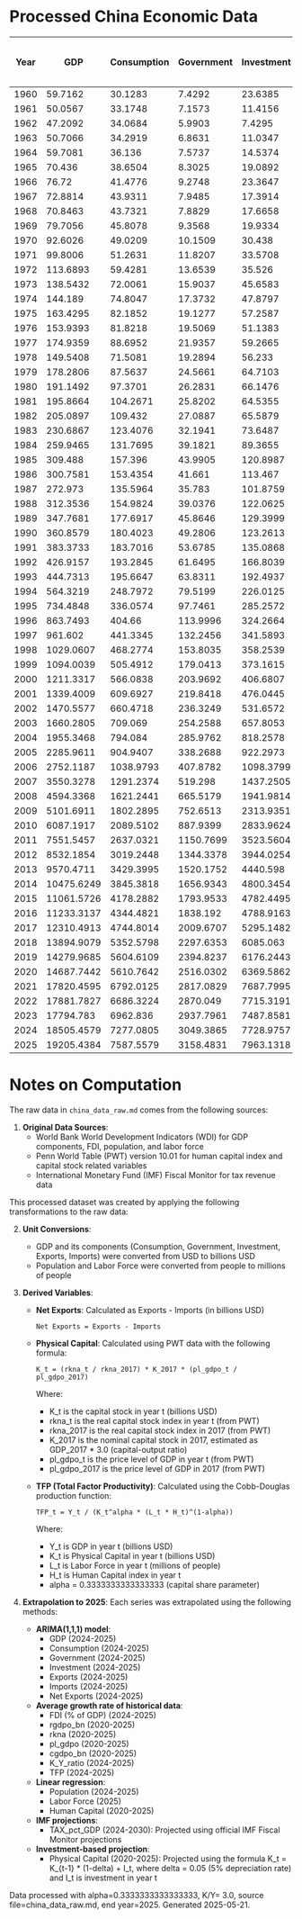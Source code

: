 # Processed China Economic Data

| Year | GDP | Consumption | Government | Investment | Exports | Imports | Net Exports | Tax Revenue (bn USD) | Openness Ratio | Saving (bn USD) | Private Saving (bn USD) | Public Saving (bn USD) | Saving Rate | Population | Labor Force | Physical Capital | TFP | FDI (% of GDP) | Tax Revenue (% of GDP) | Human Capital |
|---|---|---|---|---|---|---|---|---|---|---|---|---|---|---|---|---|---|---|---|---|
| 1960 | 59.7162 | 30.1283 | 7.4292 | 23.6385 | 1.8831 | 1.8906 | -0.0075 | nan | 0.0632 | 22.1588 | nan | nan | 0.3711 | 667.07 | nan | 84.37 | nan | nan | nan | 1.23 |
| 1961 | 50.0567 | 33.1748 | 7.1573 | 11.4156 | 1.5056 | 1.4081 | 0.0975 | nan | 0.0582 | 9.7246 | nan | nan | 0.1943 | 660.33 | nan | 84.37 | nan | nan | nan | 1.25 |
| 1962 | 47.2092 | 34.0684 | 5.9903 | 7.4295 | 1.5054 | 1.1277 | 0.3777 | nan | 0.0558 | 7.1504 | nan | nan | 0.1515 | 665.77 | nan | 75 | nan | nan | nan | 1.28 |
| 1963 | 50.7066 | 34.2919 | 6.8631 | 11.0347 | 1.6663 | 1.2107 | 0.4557 | nan | 0.0567 | 9.5517 | nan | nan | 0.1884 | 682.34 | nan | 65.62 | nan | nan | nan | 1.3 |
| 1964 | 59.7081 | 36.136 | 7.5737 | 14.5374 | 1.9389 | 1.4811 | 0.4578 | nan | 0.0573 | 15.9984 | nan | nan | 0.2679 | 698.36 | nan | 75 | nan | nan | nan | 1.32 |
| 1965 | 70.436 | 38.6504 | 8.3025 | 19.0892 | 2.2466 | 1.9164 | 0.3302 | nan | 0.0591 | 23.4831 | nan | nan | 0.3334 | 715.18 | nan | 75 | nan | nan | nan | 1.35 |
| 1966 | 76.72 | 41.4776 | 9.2748 | 23.3647 | 2.3706 | 2.1853 | 0.1853 | nan | 0.0594 | 25.9675 | nan | nan | 0.3385 | 735.4 | nan | 84.37 | nan | nan | nan | 1.37 |
| 1967 | 72.8814 | 43.9311 | 7.9485 | 17.3914 | 2.1559 | 1.9199 | 0.236 | nan | 0.0559 | 21.0018 | nan | nan | 0.2882 | 754.55 | nan | 75 | nan | nan | nan | 1.39 |
| 1968 | 70.8463 | 43.7321 | 7.8829 | 17.6658 | 2.1147 | 1.8452 | 0.2695 | nan | 0.0559 | 19.2313 | nan | nan | 0.2715 | 774.51 | nan | 75 | nan | nan | nan | 1.41 |
| 1969 | 79.7056 | 45.8078 | 9.3568 | 19.9334 | 2.2144 | 1.7312 | 0.4832 | nan | 0.0495 | 24.541 | nan | nan | 0.3079 | 796.02 | nan | 75 | nan | nan | nan | 1.43 |
| 1970 | 92.6026 | 49.0209 | 10.1509 | 30.438 | 2.2742 | 2.2016 | 0.0727 | nan | 0.0483 | 33.4309 | nan | nan | 0.361 | 818.32 | nan | 75 | nan | nan | nan | 1.45 |
| 1971 | 99.8006 | 51.2631 | 11.8207 | 33.5708 | 2.7104 | 2.2331 | 0.4773 | nan | 0.0495 | 36.7168 | nan | nan | 0.3679 | 841.11 | nan | 75 | nan | nan | nan | 1.48 |
| 1972 | 113.6893 | 59.4281 | 13.6539 | 35.526 | 3.5372 | 2.9165 | 0.6208 | nan | 0.0568 | 40.6073 | nan | nan | 0.3572 | 862.03 | nan | 93.75 | nan | nan | nan | 1.51 |
| 1973 | 138.5432 | 72.0061 | 15.9037 | 45.6583 | 5.9593 | 5.2578 | 0.7015 | nan | 0.081 | 50.6334 | nan | nan | 0.3655 | 881.94 | nan | 103.12 | nan | nan | nan | 1.53 |
| 1974 | 144.189 | 74.8047 | 17.3732 | 47.8797 | 7.2131 | 7.7162 | -0.5031 | nan | 0.1035 | 52.011 | nan | nan | 0.3607 | 900.35 | nan | 103.12 | nan | nan | nan | 1.56 |
| 1975 | 163.4295 | 82.1852 | 19.1277 | 57.2587 | 7.9746 | 8.355 | -0.3805 | nan | 0.0999 | 62.1165 | nan | nan | 0.3801 | 916.39 | nan | 112.5 | nan | nan | nan | 1.59 |
| 1976 | 153.9393 | 81.8218 | 19.5069 | 51.1383 | 7.4406 | 7.3498 | 0.0908 | nan | 0.0961 | 52.6106 | nan | nan | 0.3418 | 930.68 | nan | 225 | nan | nan | nan | 1.62 |
| 1977 | 174.9359 | 88.6952 | 21.9357 | 59.2665 | 8.2711 | 8.0604 | 0.2107 | nan | 0.0934 | 64.305 | nan | nan | 0.3676 | 943.46 | nan | 225 | nan | nan | nan | 1.65 |
| 1978 | 149.5408 | 71.5081 | 19.2894 | 56.233 | 10.8011 | 12.2617 | -1.4606 | nan | 0.1542 | 58.7433 | nan | nan | 0.3928 | 956.16 | nan | 262.5 | nan | nan | nan | 1.68 |
| 1979 | 178.2806 | 87.5637 | 24.5661 | 64.7103 | 13.9626 | 15.5353 | -1.5726 | nan | 0.1655 | 66.1509 | nan | nan | 0.371 | 969 | nan | 299.99 | nan | 0 | nan | 1.71 |
| 1980 | 191.1492 | 97.3701 | 26.2831 | 66.1476 | 19.4057 | 21.8427 | -2.437 | nan | 0.2158 | 67.496 | nan | nan | 0.3531 | 981.24 | nan | 337.49 | nan | 0.03 | nan | 1.74 |
| 1981 | 195.8664 | 104.2671 | 25.8202 | 64.5355 | 24.37 | 22.2198 | 2.1502 | nan | 0.2379 | 65.7791 | nan | nan | 0.3358 | 993.88 | nan | 318.74 | nan | 0.14 | nan | 1.76 |
| 1982 | 205.0897 | 109.432 | 27.0887 | 65.5879 | 22.6001 | 17.7881 | 4.812 | nan | 0.1969 | 68.569 | nan | nan | 0.3343 | 1008.63 | nan | 421.87 | nan | 0.21 | nan | 1.78 |
| 1983 | 230.6867 | 123.4076 | 32.1941 | 73.6487 | 21.9563 | 19.3853 | 2.571 | nan | 0.1792 | 75.0851 | nan | nan | 0.3255 | 1023.31 | nan | 421.87 | nan | 0.28 | nan | 1.8 |
| 1984 | 259.9465 | 131.7695 | 39.1821 | 89.3655 | 24.7643 | 24.7103 | 0.054 | nan | 0.1903 | 88.9949 | nan | nan | 0.3424 | 1036.83 | nan | 393.74 | nan | 0.48 | nan | 1.83 |
| 1985 | 309.488 | 157.396 | 43.9905 | 120.8987 | 25.8014 | 38.3024 | -12.501 | nan | 0.2071 | 108.1015 | nan | nan | 0.3493 | 1051.04 | nan | 337.49 | nan | 0.54 | nan | 1.85 |
| 1986 | 300.7581 | 153.4354 | 41.661 | 113.467 | 26.2026 | 33.5926 | -7.39 | nan | 0.1988 | 105.6618 | nan | nan | 0.3513 | 1066.79 | nan | 412.49 | nan | 0.62 | nan | 1.87 |
| 1987 | 272.973 | 135.5964 | 35.783 | 101.8759 | 34.0729 | 33.7819 | 0.291 | nan | 0.2486 | 101.5935 | nan | nan | 0.3722 | 1084.04 | nan | 449.99 | nan | 0.85 | nan | 1.89 |
| 1988 | 312.3536 | 154.9824 | 39.0376 | 122.0625 | 44.9237 | 48.9847 | -4.061 | nan | 0.3006 | 118.3337 | nan | nan | 0.3788 | 1101.63 | nan | 656.24 | nan | 1.02 | nan | 1.91 |
| 1989 | 347.7681 | 177.6917 | 45.8646 | 129.3999 | 41.1908 | 46.1188 | -4.928 | nan | 0.2511 | 124.2118 | nan | nan | 0.3572 | 1118.65 | nan | 703.11 | nan | 0.98 | nan | 1.93 |
| 1990 | 360.8579 | 180.4023 | 49.2806 | 123.2613 | 49.1298 | 38.4618 | 10.668 | nan | 0.2427 | 131.175 | nan | nan | 0.3635 | 1135.18 | 639.91 | 609.36 | 0.366 | 0.97 | nan | 1.96 |
| 1991 | 383.3733 | 183.7016 | 53.6785 | 135.0868 | 55.5427 | 43.9417 | 11.601 | 59.4097 | 0.2595 | 145.9932 | 140.2621 | 5.7311 | 0.3808 | 1150.78 | 646.25 | 609.36 | 0.3824 | 1.14 | 15.5 | 1.99 |
| 1992 | 426.9157 | 193.2845 | 61.6495 | 166.8039 | 66.8474 | 61.8494 | 4.998 | 57.3462 | 0.3015 | 171.9818 | 176.2851 | -4.3033 | 0.4028 | 1164.97 | 652.55 | 843.74 | 0.3746 | 2.61 | 13.43 | 2.03 |
| 1993 | 444.7313 | 195.6647 | 63.8311 | 192.4937 | 74.2803 | 86.0723 | -11.792 | 55.784 | 0.3606 | 185.2355 | 193.2826 | -8.0471 | 0.4165 | 1178.44 | 658.33 | 1115.61 | 0.35 | 6.19 | 12.54 | 2.06 |
| 1994 | 564.3219 | 248.7972 | 79.5199 | 226.0125 | 104.6074 | 97.2504 | 7.357 | 60.3324 | 0.3577 | 236.0047 | 255.1922 | -19.1875 | 0.4182 | 1191.84 | 664.57 | 1049.98 | 0.4446 | 5.99 | 10.69 | 2.1 |
| 1995 | 734.4848 | 336.0574 | 97.7461 | 285.2572 | 131.8588 | 119.9008 | 11.958 | 74.4209 | 0.3428 | 300.6814 | 324.0066 | -23.3252 | 0.4094 | 1204.86 | 671.24 | 1274.98 | 0.5321 | 4.88 | 10.13 | 2.14 |
| 1996 | 863.7493 | 404.66 | 113.9996 | 324.2664 | 154.8119 | 137.2619 | 17.55 | 88.585 | 0.3381 | 345.0897 | 370.5043 | -25.4146 | 0.3995 | 1217.55 | 678.36 | 1603.1 | 0.5703 | 4.65 | 10.26 | 2.17 |
| 1997 | 961.602 | 441.3345 | 132.2456 | 341.5893 | 187.447 | 144.6238 | 42.8232 | 103.6809 | 0.3453 | 388.0218 | 416.5865 | -28.5647 | 0.4035 | 1230.08 | 686.47 | 1874.97 | 0.5906 | 4.73 | 10.78 | 2.21 |
| 1998 | 1029.0607 | 468.2774 | 153.8035 | 358.2539 | 188.7504 | 144.9137 | 43.8367 | 118.5462 | 0.3242 | 406.9798 | 442.2371 | -35.2573 | 0.3955 | 1241.93 | 694 | 2362.46 | 0.5758 | 4.44 | 11.52 | 2.24 |
| 1999 | 1094.0039 | 505.4912 | 179.0413 | 373.1615 | 198.6994 | 168.0584 | 30.641 | 137.349 | 0.3352 | 409.4713 | 451.1637 | -41.6923 | 0.3743 | 1252.73 | 700.42 | 2559.33 | 0.5854 | 3.75 | 12.55 | 2.28 |
| 2000 | 1211.3317 | 566.0838 | 203.9692 | 406.6807 | 253.0921 | 224.3062 | 28.7859 | 160.615 | 0.3941 | 441.2786 | 484.6328 | -43.3542 | 0.3643 | 1262.64 | 706.84 | 2887.45 | 0.6135 | 3.48 | 13.26 | 2.31 |
| 2001 | 1339.4009 | 609.6927 | 219.8418 | 476.0445 | 272.06 | 243.9738 | 28.0862 | 196.2131 | 0.3853 | 509.8664 | 533.495 | -23.6286 | 0.3807 | 1271.85 | 715.93 | 3299.94 | 0.6396 | 3.51 | 14.65 | 2.33 |
| 2002 | 1470.5577 | 660.4718 | 236.3249 | 531.6572 | 333.0023 | 295.6196 | 37.3827 | 225.9202 | 0.4275 | 573.761 | 584.1656 | -10.4047 | 0.3902 | 1280.4 | 725.94 | 3712.44 | 0.6652 | 3.61 | 15.36 | 2.35 |
| 2003 | 1660.2805 | 709.069 | 254.2588 | 657.8053 | 447.9583 | 412.1371 | 35.8211 | 259.1317 | 0.518 | 696.9527 | 692.0798 | 4.8729 | 0.4198 | 1288.4 | 735.68 | 4312.43 | 0.7061 | 3.49 | 15.61 | 2.36 |
| 2004 | 1955.3468 | 794.084 | 285.9762 | 818.2578 | 607.3569 | 556.1826 | 51.1744 | 315.1119 | 0.5951 | 875.2866 | 846.1509 | 29.1357 | 0.4476 | 1296.08 | 744.94 | 5174.91 | 0.7717 | 3.48 | 16.12 | 2.38 |
| 2005 | 2285.9611 | 904.9407 | 338.2688 | 922.2973 | 773.339 | 648.7122 | 124.6268 | 379.6529 | 0.6221 | 1042.7517 | 1001.3676 | 41.3841 | 0.4562 | 1303.72 | 754.47 | 6093.65 | 0.8424 | 4.55 | 16.61 | 2.4 |
| 2006 | 2752.1187 | 1038.9793 | 407.8782 | 1098.3799 | 991.7314 | 782.8125 | 208.9189 | 465.9343 | 0.6448 | 1305.2612 | 1247.205 | 58.0562 | 0.4743 | 1311.02 | 761.95 | 7612.37 | 0.9356 | 4.51 | 16.93 | 2.4 |
| 2007 | 3550.3278 | 1291.2374 | 519.298 | 1437.2505 | 1258.0568 | 950.0208 | 308.036 | 636.3903 | 0.6219 | 1739.7924 | 1622.7001 | 117.0923 | 0.49 | 1317.88 | 766.49 | 10209.2 | 1.0871 | 4.4 | 17.92 | 2.41 |
| 2008 | 4594.3368 | 1621.2441 | 665.5179 | 1941.9814 | 1497.8688 | 1149.0362 | 348.8325 | 1016.8549 | 0.5761 | 2307.5748 | 1956.2378 | 351.337 | 0.5023 | 1324.65 | 769.78 | 13874.76 | 1.2629 | 3.73 | 22.13 | 2.42 |
| 2009 | 5101.6911 | 1802.2895 | 752.6513 | 2313.9351 | 1262.6642 | 1042.5338 | 220.1304 | 1198.9501 | 0.4518 | 2546.7503 | 2100.4515 | 446.2988 | 0.4992 | 1331.26 | 772.14 | 16143.47 | 1.3269 | 2.57 | 23.5 | 2.43 |
| 2010 | 6087.1917 | 2089.5102 | 887.9399 | 2833.9624 | 1654.8233 | 1432.4224 | 222.4009 | 1479.7182 | 0.5072 | 3109.7416 | 2517.9633 | 591.7783 | 0.5109 | 1337.7 | 773.87 | 19349.67 | 1.4842 | 4 | 24.31 | 2.44 |
| 2011 | 7551.5457 | 2637.0321 | 1150.7699 | 3523.5604 | 2006.309 | 1825.4136 | 180.8953 | 2005.0027 | 0.5074 | 3763.7437 | 2909.5109 | 854.2329 | 0.4984 | 1345.04 | 778.28 | 25312.07 | 1.6591 | 3.71 | 26.55 | 2.48 |
| 2012 | 8532.1854 | 3019.2448 | 1344.3378 | 3944.0254 | 2175.0693 | 1943.2052 | 231.864 | 2337.5711 | 0.4827 | 4168.6028 | 3175.3695 | 993.2333 | 0.4886 | 1354.19 | 779.02 | 29736.99 | 1.7612 | 2.83 | 27.4 | 2.51 |
| 2013 | 9570.4711 | 3429.3995 | 1520.1752 | 4440.598 | 2354.2645 | 2119.3924 | 234.8721 | 2610.9064 | 0.4674 | 4620.8965 | 3530.1653 | 1090.7312 | 0.4828 | 1363.24 | 779.25 | 36336.88 | 1.8281 | 3.04 | 27.28 | 2.55 |
| 2014 | 10475.6249 | 3845.3818 | 1656.9343 | 4800.3454 | 2462.8258 | 2241.2762 | 221.5496 | 2905.9436 | 0.4491 | 4973.3089 | 3724.2996 | 1249.0093 | 0.4748 | 1371.86 | 780.37 | 42749.27 | 1.8839 | 2.56 | 27.74 | 2.57 |
| 2015 | 11061.5726 | 4178.2882 | 1793.9533 | 4782.4495 | 2362.0971 | 2003.2607 | 358.8364 | 3153.8381 | 0.3946 | 5089.3311 | 3729.4463 | 1359.8848 | 0.4601 | 1379.86 | 781.08 | 47464.81 | 1.9051 | 2.19 | 28.51 | 2.6 |
| 2016 | 11233.3137 | 4344.4821 | 1838.192 | 4788.9163 | 2199.9749 | 1944.4905 | 255.4843 | 3186.4016 | 0.3689 | 5050.6397 | 3702.43 | 1348.2096 | 0.4496 | 1387.79 | 780.93 | 51749.11 | 1.8704 | 1.56 | 28.37 | 2.62 |
| 2017 | 12310.4913 | 4744.8014 | 2009.6707 | 5295.1482 | 2424.2161 | 2208.5189 | 215.6971 | 3530.0743 | 0.3763 | 5556.0192 | 4035.6156 | 1520.4036 | 0.4513 | 1396.21 | 779.17 | 59061.49 | 1.9495 | 1.35 | 28.68 | 2.65 |
| 2018 | 13894.9079 | 5352.5798 | 2297.6353 | 6085.063 | 2655.6092 | 2564.1219 | 91.4873 | 3951.7717 | 0.3757 | 6244.6927 | 4590.5564 | 1654.1363 | 0.4494 | 1402.76 | 776.87 | 72551.88 | 2.0483 | 1.69 | 28.44 | 2.67 |
| 2019 | 14279.9685 | 5604.6109 | 2394.8237 | 6176.2443 | 2628.9411 | 2496.1533 | 132.7878 | 3941.9158 | 0.3589 | 6280.5339 | 4733.4418 | 1547.0921 | 0.4398 | 1407.74 | 775.93 | 78542.4 | 2.0366 | 1.31 | 27.6 | 2.7 |
| 2020 | 14687.7442 | 5610.7642 | 2516.0302 | 6369.5862 | 2729.8846 | 2374.7375 | 355.1471 | 3712.3458 | 0.3475 | 6560.9498 | 5364.6342 | 1196.3157 | 0.4467 | 1411.1 | 763.83 | 80895.99 | 2.0721 | 1.72 | 25.28 | 2.7469 |
| 2021 | 17820.4595 | 6792.0125 | 2817.0829 | 7687.7995 | 3554.1078 | 3093.2784 | 460.8294 | 4634.9597 | 0.373 | 8211.3641 | 6393.4873 | 1817.8768 | 0.4608 | 1412.36 | 781.19 | 83510.95 | 2.4355 | 1.93 | 26.01 | 2.7724 |
| 2022 | 17881.7827 | 6686.3224 | 2870.049 | 7715.3191 | 3717.8878 | 3140.0409 | 577.847 | 4528.119 | 0.3835 | 8325.4114 | 6667.3413 | 1658.07 | 0.4656 | 1412.17 | 770.11 | 86397.08 | 2.4247 | 1.06 | 25.32 | 2.7978 |
| 2023 | 17794.783 | 6962.836 | 2937.7961 | 7487.8581 | 3513.2369 | 3127.2016 | 386.0353 | 4631.2119 | 0.3732 | 7894.1509 | 6200.7352 | 1693.4158 | 0.4436 | 1410.71 | 774.61 | 89565.08 | 2.3606 | 0.24 | 26.03 | 2.8233 |
| 2024 | 18505.4579 | 7277.0805 | 3049.3865 | 7728.9757 | 3497.136 | 3211.8473 | 285.2887 | 4738.1853 | 0.3625 | 8178.9909 | 6490.1921 | 1688.7988 | 0.442 | 1521.25 | 773.13 | 93026.58 | 2.4743 | 0.1518 | 25.6 | 2.8487 |
| 2025 | 19205.4384 | 7587.5579 | 3158.4831 | 7963.1318 | 3499.9253 | 3155.3294 | 344.5959 | 4816.5697 | 0.3465 | 8459.3974 | 6801.3108 | 1658.0866 | 0.4405 | 1533.93 | 813.85 | 96794.18 | 2.5935 | 0.096 | 25.08 | 2.8742 |


# Notes on Computation

The raw data in `china_data_raw.md` comes from the following sources:

1. **Original Data Sources**:
   - World Bank World Development Indicators (WDI) for GDP components, FDI, population, and labor force
   - Penn World Table (PWT) version 10.01 for human capital index and capital stock related variables
   - International Monetary Fund (IMF) Fiscal Monitor for tax revenue data

This processed dataset was created by applying the following transformations to the raw data:

2. **Unit Conversions**:
   - GDP and its components (Consumption, Government, Investment, Exports, Imports) were converted from USD to billions USD
   - Population and Labor Force were converted from people to millions of people

3. **Derived Variables**:
   - **Net Exports**: Calculated as Exports - Imports (in billions USD)
     ```
     Net Exports = Exports - Imports
     ```

   - **Physical Capital**: Calculated using PWT data with the following formula:
     ```
     K_t = (rkna_t / rkna_2017) * K_2017 * (pl_gdpo_t / pl_gdpo_2017)
     ```
     Where:
     - K_t is the capital stock in year t (billions USD)
     - rkna_t is the real capital stock index in year t (from PWT)
     - rkna_2017 is the real capital stock index in 2017 (from PWT)
     - K_2017 is the nominal capital stock in 2017, estimated as GDP_2017 * 3.0 (capital-output ratio)
     - pl_gdpo_t is the price level of GDP in year t (from PWT)
     - pl_gdpo_2017 is the price level of GDP in 2017 (from PWT)

   - **TFP (Total Factor Productivity)**: Calculated using the Cobb-Douglas production function:
     ```
     TFP_t = Y_t / (K_t^alpha * (L_t * H_t)^(1-alpha))
     ```
     Where:
     - Y_t is GDP in year t (billions USD)
     - K_t is Physical Capital in year t (billions USD)
     - L_t is Labor Force in year t (millions of people)
     - H_t is Human Capital index in year t
     - alpha = 0.3333333333333333 (capital share parameter)

4. **Extrapolation to 2025**:
   Each series was extrapolated using the following methods:

   - **ARIMA(1,1,1) model**: 
     - GDP (2024-2025)
     - Consumption (2024-2025)
     - Government (2024-2025)
     - Investment (2024-2025)
     - Exports (2024-2025)
     - Imports (2024-2025)
     - Net Exports (2024-2025)
   - **Average growth rate of historical data**: 
     - FDI (% of GDP) (2024-2025)
     - rgdpo_bn (2020-2025)
     - rkna (2020-2025)
     - pl_gdpo (2020-2025)
     - cgdpo_bn (2020-2025)
     - K_Y_ratio (2024-2025)
     - TFP (2024-2025)
   - **Linear regression**: 
     - Population (2024-2025)
     - Labor Force (2025)
     - Human Capital (2020-2025)
   - **IMF projections**: 
     - TAX_pct_GDP (2024-2030): Projected using official IMF Fiscal Monitor projections
   - **Investment-based projection**: 
     - Physical Capital (2020-2025): Projected using the formula K_t = K_{t-1} * (1-delta) + I_t, where delta = 0.05 (5% depreciation rate) and I_t is investment in year t

Data processed with alpha=0.3333333333333333, K/Y= 3.0, source file=china_data_raw.md, end year=2025. Generated 2025-05-21.